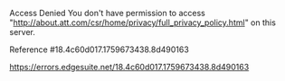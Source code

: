 Access Denied
You don't have permission to access "http://about.att.com/csr/home/privacy/full_privacy_policy.html" on this server.

Reference #18.4c60d017.1759673438.8d490163

https://errors.edgesuite.net/18.4c60d017.1759673438.8d490163
